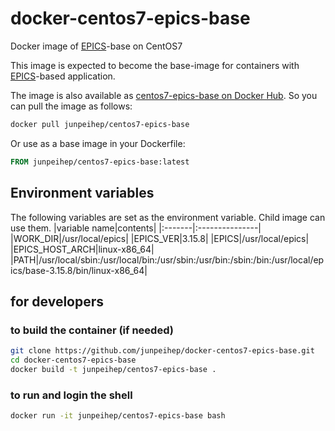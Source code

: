 # docker-centos7-epics-base
Docker image of [EPICS](https://epics.anl.gov/)-base on CentOS7

This image is expected to become the base-image for containers with [EPICS](https://epics.anl.gov/)-based application.

The image is also available as [centos7-epics-base on Docker Hub](https://hub.docker.com/r/junpeihep/centos7-epics-base).
So you can pull the image as follows:
```bash
docker pull junpeihep/centos7-epics-base
```
Or use as a base image in your Dockerfile:
```Dockerfile
FROM junpeihep/centos7-epics-base:latest
```

## Environment variables
The following variables are set as the environment variable. Child image can use them.
|variable name|contents|
|:-------|:---------------|
|WORK_DIR|/usr/local/epics|
|EPICS_VER|3.15.8|
|EPICS|/usr/local/epics|
|EPICS_HOST_ARCH|linux-x86_64|
|PATH|/usr/local/sbin:/usr/local/bin:/usr/sbin:/usr/bin:/sbin:/bin:/usr/local/epics/base-3.15.8/bin/linux-x86_64|
    
## for developers
### to build the container (if needed)
```bash
git clone https://github.com/junpeihep/docker-centos7-epics-base.git
cd docker-centos7-epics-base
docker build -t junpeihep/centos7-epics-base .
```
### to run and login the shell
```bash
docker run -it junpeihep/centos7-epics-base bash
```


